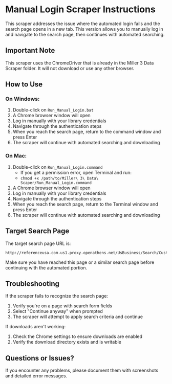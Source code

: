 # Manual Login Scraper Instructions

This scraper addresses the issue where the automated login fails and the search page opens in a new tab. This version allows you to manually log in and navigate to the search page, then continues with automated searching.

## Important Note
This scraper uses the ChromeDriver that is already in the Miller 3 Data Scraper folder. It will not download or use any other browser.

## How to Use

### On Windows:
1. Double-click on `Run_Manual_Login.bat`
2. A Chrome browser window will open
3. Log in manually with your library credentials
4. Navigate through the authentication steps
5. When you reach the search page, return to the command window and press Enter
6. The scraper will continue with automated searching and downloading

### On Mac:
1. Double-click on `Run_Manual_Login.command` 
   * If you get a permission error, open Terminal and run:
   * `chmod +x /path/to/Miller\ 3\ Data\ Scaper/Run_Manual_Login.command`
2. A Chrome browser window will open
3. Log in manually with your library credentials
4. Navigate through the authentication steps
5. When you reach the search page, return to the Terminal window and press Enter
6. The scraper will continue with automated searching and downloading

## Target Search Page

The target search page URL is:
```
http://referenceusa.com.us1.proxy.openathens.net/UsBusiness/Search/Custom/c98223fd8fc64862ae6ff63d8ac03781
```

Make sure you have reached this page or a similar search page before continuing with the automated portion.

## Troubleshooting

If the scraper fails to recognize the search page:
1. Verify you're on a page with search form fields
2. Select "Continue anyway" when prompted
3. The scraper will attempt to apply search criteria and continue

If downloads aren't working:
1. Check the Chrome settings to ensure downloads are enabled
2. Verify the download directory exists and is writable

## Questions or Issues?

If you encounter any problems, please document them with screenshots and detailed error messages.
